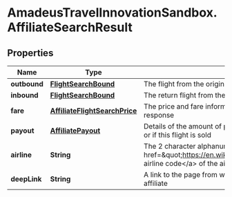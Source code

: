 # AmadeusTravelInnovationSandbox.AffiliateSearchResult

## Properties
Name | Type | Description | Notes
------------ | ------------- | ------------- | -------------
**outbound** | [**FlightSearchBound**](FlightSearchBound.md) | The flight from the origin to the destination | 
**inbound** | [**FlightSearchBound**](FlightSearchBound.md) | The return flight from the destination to the origin | [optional] 
**fare** | [**AffiliateFlightSearchPrice**](AffiliateFlightSearchPrice.md) | The price and fare information which applies to all itineraries in this response | 
**payout** | [**AffiliatePayout**](AffiliatePayout.md) | Details of the amount of payout that the affiliate will received per click or if this flight is sold | 
**airline** | **String** | The 2 character alphanumeric &lt;a href&#x3D;\&quot;https://en.wikipedia.org/wiki/Airline_codes\&quot;&gt;IATA airline code&lt;/a&gt; of the airline that is selling this result | 
**deepLink** | **String** | A link to the page from which this result can be purchased from the affiliate | 


